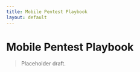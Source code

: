 ```yaml
---
title: Mobile Pentest Playbook
layout: default
---
```


# Mobile Pentest Playbook

> Placeholder draft.
